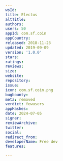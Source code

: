 ```yaml
---
wsId: 
title: Electus
altTitle: 
authors: 
users: 50
appId: com.sf.coin
appCountry: 
released: 2018-11-23
updated: 2019-09-09
version: '1.0.0'
stars: 
ratings: 
reviews: 
size: 
website: 
repository: 
issue: 
icon: com.sf.coin.png
bugbounty: 
meta: removed
verdict: fewusers
appHashes: 
date: 2024-07-05
signer: 
reviewArchive: 
twitter: 
social: 
redirect_from: 
developerName: Free dev
features: 

---
```


